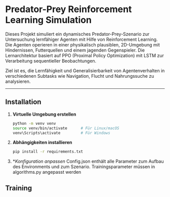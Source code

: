 # Predator-Prey Reinforcement Learning Simulation

Dieses Projekt simuliert ein dynamisches Predator-Prey-Szenario zur Untersuchung lernfähiger Agenten mit Hilfe von Reinforcement Learning. Die Agenten operieren in einer physikalisch plausiblen, 2D-Umgebung mit Hindernissen, Futterquellen und einem jagenden Gegenspieler. Die Lernarchitektur basiert auf PPO (Proximal Policy Optimization) mit LSTM zur Verarbeitung sequentieller Beobachtungen.

Ziel ist es, die Lernfähigkeit und Generalisierbarkeit von Agentenverhalten in verschiedenen Subtasks wie Navigation, Flucht und Nahrungssuche zu analysieren.

---

##  Installation

1. **Virtuelle Umgebung erstellen**

   ```bash
   python -m venv venv
   source venv/bin/activate      # Für Linux/macOS
   venv\Scripts\activate         # Für Windows
2. **Abhängigkeiten installieren**
   ```bash
   pip install -r requirements.txt
3. **Konfiguration anpassen*
   Config.json enthält alle Parameter zum Aufbau des Environments und zum Szenario. Trainingsparameter müssen in algorithms.py angepasst      werden

## Training


